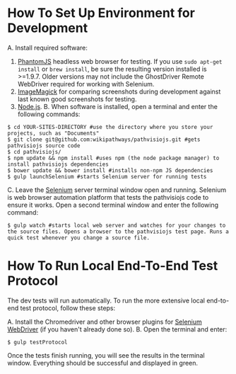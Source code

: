 # How To Set Up Environment for Development 

A. Install required software:
1. [PhantomJS](http://phantomjs.org/) headless web browser for testing. If you use ```sudo apt-get install``` or ```brew install```, be sure the resulting version installed is >=1.9.7. Older versions may not include the GhostDriver Remote WebDriver required for working with Selenium.
2. [ImageMagick](http://www.imagemagick.org/) for comparing screenshots during development against last known good screenshots for testing.
3. [Node.js](http://nodejs.org/download/).
B. When software is installed, open a terminal and enter the following commands:

```
$ cd YOUR-SITES-DIRECTORY #use the directory where you store your projects, such as "Documents"
$ git clone git@github.com:wikipathways/pathvisiojs.git #gets pathvisiojs source code
$ cd pathvisiojs/
$ npm update && npm install #uses npm (the node package manager) to install pathvisiojs dependencies
$ bower update && bower install #installs non-npm JS dependencies
$ gulp launchSelenium #starts Selenium server for running tests
```

C. Leave the [Selenium](http://docs.seleniumhq.org/) server terminal window open and running. Selenium is web browser automation platform that tests the pathvisiojs code to ensure it works. Open a second terminal window and enter the following command:

```
$ gulp watch #starts local web server and watches for your changes to the source files. Opens a browser to the pathvisiojs test page. Runs a quick test whenever you change a source file.
```

# How To Run Local End-To-End Test Protocol

The dev tests will run automatically. To run the more extensive local end-to-end test protocol, follow these steps:

A. Install the Chromedriver and other browser plugins for [Selenium WebDriver](http://docs.seleniumhq.org/projects/webdriver/) (if you haven't already done so).
B. Open the terminal and enter:

```
$ gulp testProtocol
```

Once the tests finish running, you will see the results in the terminal window. Everything should be successful and displayed in green.
